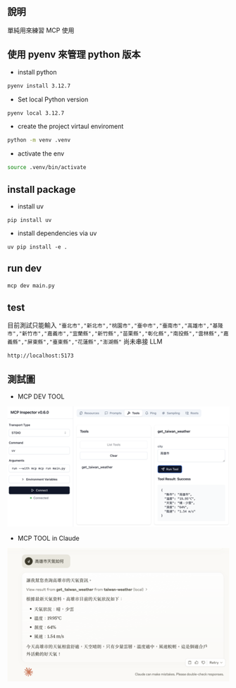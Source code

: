 ## 說明  

單純用來練習 MCP 使用

## 使用 pyenv 來管理 python 版本

- install python
```bash
pyenv install 3.12.7
```

- Set local Python version
```bash
pyenv local 3.12.7
```

- create the project virtaul enviroment
```bash
python -m venv .venv
```

- activate the env
```bash
source .venv/bin/activate
```

## install package
- install uv
```
pip install uv
```

- install dependencies via uv 
```
uv pip install -e .
```

## run dev
```bash
mcp dev main.py
```

## test
目前測試只能輸入
`"臺北市","新北市","桃園市","臺中市","臺南市","高雄市","基隆市","新竹市","嘉義市","宜蘭縣","新竹縣","苗栗縣","彰化縣","南投縣","雲林縣","嘉義縣","屏東縣","臺東縣","花蓮縣","澎湖縣"`
尚未串接 LLM

```
http://localhost:5173
```

## 測試圖
- MCP DEV TOOL

![DEMO](demo.png)

- MCP TOOL in Claude

![DEMO](connect_to_server.png)
